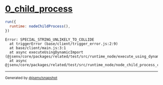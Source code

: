 # [0_child_process](../../js_throw_node.test.mjs#L21)

```js
run({
  runtime: nodeChildProcess(),
})
```

```console
Error: SPECIAL_STRING_UNLIKELY_TO_COLLIDE
  at triggerError (base/client/trigger_error.js:2:9)
  at base/client/main.js:3:1
  at async executeUsingDynamicImport (@jsenv/core/packages/related/test/src/runtime_node/execute_using_dynamic_import.js:71:23)
  at async @jsenv/core/packages/related/test/src/runtime_node/node_child_process_controlled.mjs:122:21
```

---

<sub>
  Generated by <a href="https://github.com/jsenv/core/tree/main/packages/tooling/snapshot">@jsenv/snapshot</a>
</sub>
